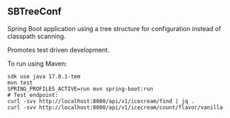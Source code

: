 SBTreeConf
----------

Spring Boot application using a tree structure for configuration instead of classpath scanning.

Promotes test driven development.

To run using Maven:

```
sdk use java 17.0.1-tem
mvn test
SPRING_PROFILES_ACTIVE=run mvn spring-boot:run
# Test endpoint:
curl -svv http://localhost:8080/api/v1/icecream/find | jq .
curl -svv http://localhost:8080/api/v1/icecream/count/flavor/vanilla
```

